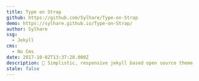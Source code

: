 ```yaml
---
title: Type on Strap
github: https://github.com/Sylhare/Type-on-Strap
demo: https://sylhare.github.io/Type-on-Strap/
author: Sylhare
ssg:
  - Jekyll
cms:
  - No Cms
date: 2017-10-02T13:37:28.000Z
description: 🎨 Simplistic, responsive jekyll based open source theme
stale: false
---
```

